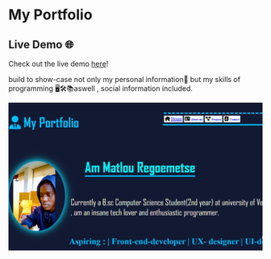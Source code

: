 # My Portfolio

## Live Demo 🌐
Check out the live demo [here](https://2400415.github.io/My-Portfolio/)!

build to show-case not only my personal information🪪 but my skills of programming 🖥️🛠️📚aswell , social information included.

![image alt](https://github.com/2400415/Portfolio/blob/main/portfolio%20img.png?raw=true)


